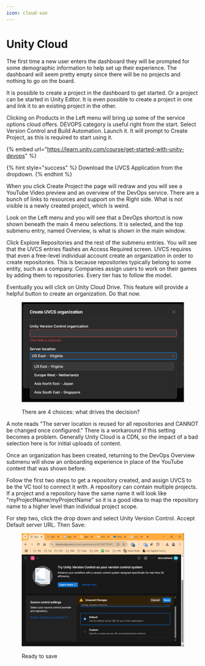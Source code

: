 ```yaml
---
icon: cloud-sun
---
```


# Unity Cloud

The first time a new user enters the dashboard they will be prompted for some demographic information to help set up their experience. The dashboard will seem pretty empty since there will be no projects and nothing to go on the board.

It is possible to create a project in the dashboard to get started. Or a project can be started in Unity Editor. It is even possible to create a project in one and link it to an existing project in the other.

Clicking on Products in the Left menu will bring up some of the service options cloud offers. DEVOPS category is useful right from the start. Select Version Control and Build Automation. Launch it. It will prompt to Create Project, as this is required to start using it.

{% embed url="https://learn.unity.com/course/get-started-with-unity-devops" %}

{% hint style="success" %}
Download the UVCS Application from the dropdown.
{% endhint %}

When you click Create Project the page will redraw and you will see a YouTube Video preview and an overview of the DevOps service. There are a bunch of links to resources and support on the Right side. What is not visible is a newly created project, which is weird.

Look on the Left menu and you will see that a DevOps shortcut is now shown beneath the main 4 menu selections. It is selected, and the top submenu entry, named Overview, is what is shown in the main window.

Click Explore Repositories and the rest of the submenu entries. You will see that the UVCS entries flashes an Access Required screen. UVCS requires that even a free-level individual account create an organization in order to create repositories. This is because repositories typically belong to some entity, such as a company. Companies assign users to work on their games by adding them to repositories. Every tier has to follow the model.

Eventually you will click on Unity Cloud Drive. This feature will provide a helpful button to create an organization. Do that now.

<figure><img src="../.gitbook/assets/image (1) (1) (1) (1) (1).png" alt=""><figcaption><p>There are 4 choices: what drives the decision?</p></figcaption></figure>

A note reads "The server location is reused for all repositories and CANNOT be changed once configured." There is a workaround if this setting becomes a problem. Generally Unity Cloud is a CDN, so the impact of a bad selection here is for initial uploads of content.

Once an organization has been created, returning to the DevOps Overview submenu will show an onboarding experience in place of the YouTube content that was shown before.

Follow the first two steps to get a repository created, and assign UVCS to be the VC tool to connect it with. A repository can contain multiple projects. If a project and a repository have the same name it will look like "myProjectName/myProjectName" so it is a good idea to map the repository name to a higher level than individual project scope.&#x20;

For step two, click the drop down and select Unity Version Control. Accept Default server URL. Then Save:

<figure><img src="../.gitbook/assets/image (2) (1) (1) (1).png" alt=""><figcaption><p>Ready to save</p></figcaption></figure>

